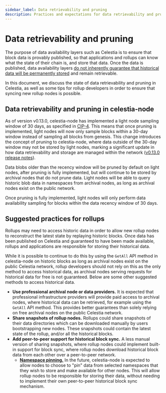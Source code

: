 ```yaml
---
sidebar_label: Data retrievability and pruning
description: Practices and expectations for data retrievability and pruning on Celestia.
---
```


# Data retrievability and pruning

The purpose of data availability layers such as Celestia is to ensure
that block data is provably published, so that applications
and rollups can know what the state of their chain is, and store that data.
Once the data is published, data availability layers
[do not inherently guarantee that historical data will be permanently stored](https://notes.ethereum.org/@vbuterin/proto_danksharding_faq#If-data-is-deleted-after-30-days-how-would-users-access-older-blobs)
and remain retrievable.

In this document, we discuss the state of data retrievability and
pruning in Celestia, as well as some tips for rollup developers in
order to ensure that syncing new rollup nodes is possible.

## Data retrievability and pruning in celestia-node

As of version v0.13.0, celestia-node has implemented a light node
sampling window of 30 days, as specified in
[CIP-4](https://github.com/celestiaorg/CIPs/blob/main/cips/cip-4.md).
This means that once pruning is implemented,
light nodes will now only sample blocks within a 30-day
window instead of sampling all blocks from genesis. This change
introduces the concept of pruning to celestia-node, where data
outside of the 30-day window may not be stored by light nodes,
marking a significant update in how data retrievability and
storage are managed within the network
([v0.13.0 release notes](https://github.com/celestiaorg/celestia-node/releases/tag/v0.13.0)).

Data blobs older than the recency window will be pruned by default
on light nodes, after pruning is fully implemented,
but will continue to be stored by archival nodes that do not prune data. Light
nodes will be able to query historic blob data in namespaces from archival
nodes, as long as archival nodes exist on the public network.

Once pruning is fully implemented, light nodes will only perform data
availability sampling for blocks within the data recency window of 30 days.

## Suggested practices for rollups

Rollups may need to access historic data in order to allow new rollup nodes
to reconstruct the latest state by replaying historic blocks. Once data has
been published on Celestia and guaranteed to have been made available, rollups
and applications are responsible for storing their historical data.

While it is possible to continue to do this by using the `GetAll` API method in
celestia-node on historic blocks as long as archival nodes exist on the public
Celestia network, rollup developers should not rely on this as the only method
to access historical data, as archival nodes serving requests for historical
data for free is not guaranteed. Below are some other suggested methods to
access historical data.

- **Use professional archival node or data providers.** It is expected that
  professional infrastructure providers will provide paid access to archival
  nodes, where historical data can be retrieved, for example using the `GetAll`
  API method. This provides better guarantees than solely relying on free
  archival nodes on the public Celestia network.
- **Share snapshots of rollup nodes.** Rollups could share snapshots of their
  data directories which can be downloaded manually by users bootstrapping new
  nodes. These snapshots could contain the latest state of the rollup, and/or
  all the historical blocks.
- **Add peer-to-peer support for historical block sync.** A less manual version
  of sharing snapshots, where rollup nodes could implement built-in support for
  block sync, where rollup nodes download historical block data from each other
  over a peer-to-peer network.
  - [**Namespace pinning.**](https://github.com/celestiaorg/celestia-node/issues/2830)
    In the future, celestia-node is expected to allow nodes to choose to "pin"
    data from selected namespaces that they wish to store and make available for
    other nodes. This will allow rollup nodes to be responsible for storing their
    data, without needing to implement their own peer-to-peer historical block
    sync mechanism.
